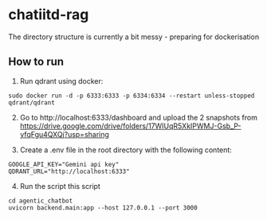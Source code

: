 # chatiitd-rag

The directory structure is currently a bit messy - preparing for dockerisation

## How to run
1) Run qdrant using docker:
```
sudo docker run -d -p 6333:6333 -p 6334:6334 --restart unless-stopped qdrant/qdrant
```

2) Go to http://localhost:6333/dashboard and upload the 2 snapshots from https://drive.google.com/drive/folders/17WIUqR5XkIPWMJ-Gsb_P-yfqFgu4QXQj?usp=sharing

3) Create a .env file in the root directory with the following content:
```
GOOGLE_API_KEY="Gemini api key"
QDRANT_URL="http://localhost:6333"
```

4) Run the script this script
```
cd agentic_chatbot
uvicorn backend.main:app --host 127.0.0.1 --port 3000
``` 